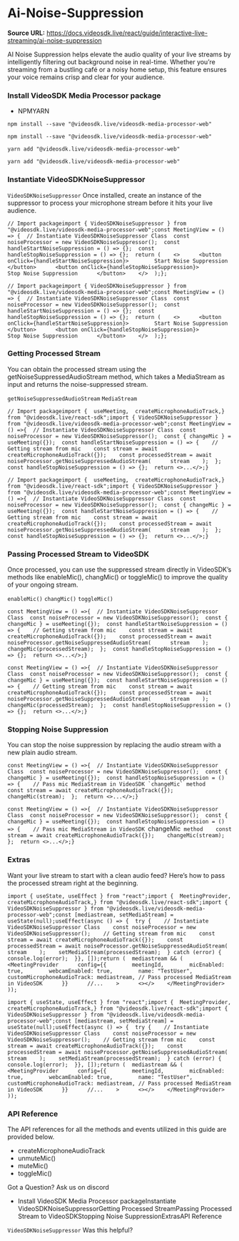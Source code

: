 # Ai-Noise-Suppression

**Source URL:** https://docs.videosdk.live/react/guide/interactive-live-streaming/ai-noise-suppression

AI Noise Suppression helps elevate the audio quality of your live streams by intelligently filtering out background noise in real-time. Whether you’re streaming from a bustling café or a noisy home setup, this feature ensures your voice remains crisp and clear for your audience.

### Install VideoSDK Media Processor package​

- NPMYARN

```
npm install --save "@videosdk.live/videosdk-media-processor-web"
```

`npm install --save "@videosdk.live/videosdk-media-processor-web"`
```
yarn add "@videosdk.live/videosdk-media-processor-web"
```

`yarn add "@videosdk.live/videosdk-media-processor-web"`
### Instantiate VideoSDKNoiseSuppressor​

`VideoSDKNoiseSuppressor`
Once installed, create an instance of the suppressor to process your microphone stream before it hits your live audience.

```
// Import packageimport { VideoSDKNoiseSuppressor } from "@videosdk.live/videosdk-media-processor-web";const MeetingView = () => {  // Instantiate VideoSDKNoiseSuppressor Class  const noiseProcessor = new VideoSDKNoiseSuppressor();  const handleStartNoiseSuppression = () => {};  const handleStopNoiseSuppression = () => {};  return (    <>      <button onClick={handleStartNoiseSuppression}>        Start Noise Suppression      </button>      <button onClick={handleStopNoiseSuppression}>        Stop Noise Suppression      </button>    </>  );};
```

`// Import packageimport { VideoSDKNoiseSuppressor } from "@videosdk.live/videosdk-media-processor-web";const MeetingView = () => {  // Instantiate VideoSDKNoiseSuppressor Class  const noiseProcessor = new VideoSDKNoiseSuppressor();  const handleStartNoiseSuppression = () => {};  const handleStopNoiseSuppression = () => {};  return (    <>      <button onClick={handleStartNoiseSuppression}>        Start Noise Suppression      </button>      <button onClick={handleStopNoiseSuppression}>        Stop Noise Suppression      </button>    </>  );};`
### Getting Processed Stream​

You can obtain the processed stream using the getNoiseSuppressedAudioStream method, which takes a MediaStream as input and returns the noise-suppressed stream.

`getNoiseSuppressedAudioStream`
`MediaStream`
```
// Import packageimport {  useMeeting,  createMicrophoneAudioTrack,} from "@videosdk.live/react-sdk";import { VideoSDKNoiseSuppressor } from "@videosdk.live/videosdk-media-processor-web";const MeetingView = () =>{  // Instantiate VideoSDKNoiseSuppressor Class  const noiseProcessor = new VideoSDKNoiseSuppressor();  const { changeMic } = useMeeting({});  const handleStartNoiseSuppression = () => {    // Getting stream from mic    const stream = await createMicrophoneAudioTrack({});    const processedStream = await noiseProcessor.getNoiseSuppressedAudioStream(      stream    );  };  const handleStopNoiseSuppression = () => {};  return <>...</>;}
```

`// Import packageimport {  useMeeting,  createMicrophoneAudioTrack,} from "@videosdk.live/react-sdk";import { VideoSDKNoiseSuppressor } from "@videosdk.live/videosdk-media-processor-web";const MeetingView = () =>{  // Instantiate VideoSDKNoiseSuppressor Class  const noiseProcessor = new VideoSDKNoiseSuppressor();  const { changeMic } = useMeeting({});  const handleStartNoiseSuppression = () => {    // Getting stream from mic    const stream = await createMicrophoneAudioTrack({});    const processedStream = await noiseProcessor.getNoiseSuppressedAudioStream(      stream    );  };  const handleStopNoiseSuppression = () => {};  return <>...</>;}`
### Passing Processed Stream to VideoSDK​

Once processed, you can use the suppressed stream directly in VideoSDK’s methods like enableMic(), changMic() or toggleMic() to improve the quality of your ongoing stream.

`enableMic()`
`changMic()`
`toggleMic()`
```
const MeetingView = () =>{  // Instantiate VideoSDKNoiseSuppressor Class  const noiseProcessor = new VideoSDKNoiseSuppressor();  const { changeMic } = useMeeting({});  const handleStartNoiseSuppression = () => {    // Getting stream from mic    const stream = await createMicrophoneAudioTrack({});    const processedStream = await noiseProcessor.getNoiseSuppressedAudioStream(      stream    );    changeMic(processedStream);  };  const handleStopNoiseSuppression = () => {};  return <>...</>;}
```

`const MeetingView = () =>{  // Instantiate VideoSDKNoiseSuppressor Class  const noiseProcessor = new VideoSDKNoiseSuppressor();  const { changeMic } = useMeeting({});  const handleStartNoiseSuppression = () => {    // Getting stream from mic    const stream = await createMicrophoneAudioTrack({});    const processedStream = await noiseProcessor.getNoiseSuppressedAudioStream(      stream    );    changeMic(processedStream);  };  const handleStopNoiseSuppression = () => {};  return <>...</>;}`
### Stopping Noise Suppression​

You can stop the noise suppression by replacing the audio stream with a new plain audio stream.

```
const MeetingView = () =>{  // Instantiate VideoSDKNoiseSuppressor Class  const noiseProcessor = new VideoSDKNoiseSuppressor();  const { changeMic } = useMeeting({});  const handleStopNoiseSuppression = () => {    // Pass mic MediaStream in VideoSDK `changeMic` method    const stream = await createMicrophoneAudioTrack({});    changeMic(stream);  };  return <>...</>;}
```

`const MeetingView = () =>{  // Instantiate VideoSDKNoiseSuppressor Class  const noiseProcessor = new VideoSDKNoiseSuppressor();  const { changeMic } = useMeeting({});  const handleStopNoiseSuppression = () => {    // Pass mic MediaStream in VideoSDK `changeMic` method    const stream = await createMicrophoneAudioTrack({});    changeMic(stream);  };  return <>...</>;}`
### Extras​

Want your live stream to start with a clean audio feed? Here’s how to pass the processed stream right at the beginning.

```
import { useState, useEffect } from "react";import {  MeetingProvider,  createMicrophoneAudioTrack,} from "@videosdk.live/react-sdk";import { VideoSDKNoiseSuppressor } from "@videosdk.live/videosdk-media-processor-web";const [mediastream, setMediaStream] = useState(null);useEffect(async () => {  try {    // Instantiate VideoSDKNoiseSuppressor Class    const noiseProcessor = new VideoSDKNoiseSuppressor();    // Getting stream from mic    const stream = await createMicrophoneAudioTrack({});    const processedStream = await noiseProcessor.getNoiseSuppressedAudioStream(      stream    );    setMediaStream(processedStream);  } catch (error) {    console.log(error);  }}, []);return (  mediastream && (    <MeetingProvider      config={{        meetingId,        micEnabled: true,        webcamEnabled: true,        name: "TestUser",        customMicrophoneAudioTrack: mediastream, // Pass processed MediaStream in VideoSDK      }}      //...    >      <></>    </MeetingProvider>  ));
```

`import { useState, useEffect } from "react";import {  MeetingProvider,  createMicrophoneAudioTrack,} from "@videosdk.live/react-sdk";import { VideoSDKNoiseSuppressor } from "@videosdk.live/videosdk-media-processor-web";const [mediastream, setMediaStream] = useState(null);useEffect(async () => {  try {    // Instantiate VideoSDKNoiseSuppressor Class    const noiseProcessor = new VideoSDKNoiseSuppressor();    // Getting stream from mic    const stream = await createMicrophoneAudioTrack({});    const processedStream = await noiseProcessor.getNoiseSuppressedAudioStream(      stream    );    setMediaStream(processedStream);  } catch (error) {    console.log(error);  }}, []);return (  mediastream && (    <MeetingProvider      config={{        meetingId,        micEnabled: true,        webcamEnabled: true,        name: "TestUser",        customMicrophoneAudioTrack: mediastream, // Pass processed MediaStream in VideoSDK      }}      //...    >      <></>    </MeetingProvider>  ));`
### API Reference​

The API references for all the methods and events utilized in this guide are provided below.

- createMicrophoneAudioTrack
- unmuteMic()
- muteMic()
- toggleMic()

Got a Question? Ask us on discord

- Install VideoSDK Media Processor packageInstantiate VideoSDKNoiseSuppressorGetting Processed StreamPassing Processed Stream to VideoSDKStopping Noise SuppressionExtrasAPI Reference

`VideoSDKNoiseSuppressor`
Was this helpful?
